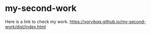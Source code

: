 # my-second-work
Here is a link to check my work.
https://vorvikqq.github.io/my-second-work/dist/index.html
